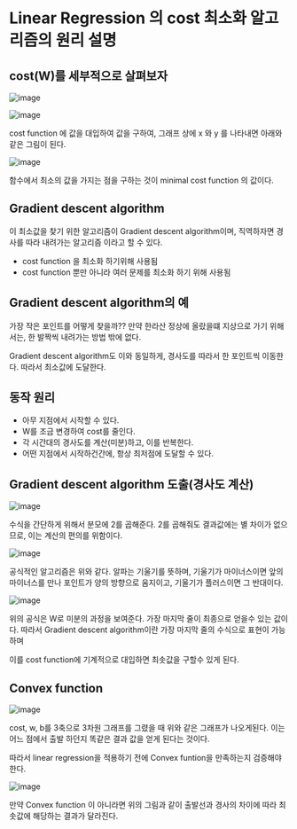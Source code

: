 # Linear Regression 의 cost 최소화 알고리즘의 원리 설명

## cost(W)를 세부적으로 살펴보자

![image](https://user-images.githubusercontent.com/20614643/45330720-c092ac00-b5a1-11e8-846d-98b87b3db0c8.png)

![image](https://user-images.githubusercontent.com/20614643/45330778-149d9080-b5a2-11e8-9fa9-27efc742f13e.png)

cost function 에 값을 대입하여 값을 구하여, 그래프 상에 x 와 y 를 나타내면 아래와 같은 그림이 된다.

![image](https://user-images.githubusercontent.com/20614643/45330852-5f1f0d00-b5a2-11e8-92d0-cfa44413b4e8.png)

함수에서 최소의 값을 가지는 점을 구하는 것이 minimal cost function 의 값이다.

## Gradient descent algorithm

이 최소값을 찾기 위한 알고리즘이 Gradient descent algorithm이며, 직역하자면 경사를 따라 내려가는 알고리즘 이라고 할 수 있다.

- cost function 을 최소화 하기위해 사용됨
- cost function 뿐만 아니라 여러 문제를 최소화 하기 위해 사용됨

## Gradient descent algorithm의 예

가장 작은 포인트를 어떻게 찾을까?? 만약 한라산 정상에 올랐을떄 지상으로 가기 위해서는, 한 발짝씩 내려가는 방법 밖에 없다. 

Gradient descent algorithm도 이와 동일하게, 경사도를 따라서 한 포인트씩 이동한다. 따라서 최소값에 도달한다.

## 동작 원리

- 아무 지점에서 시작할 수 있다.
- W를 조금 변경하여 cost를 줄인다.
- 각 시간대의 경사도를 계산(미분)하고, 이를 반복한다.
- 어떤 지점에서 시작하건간에, 항상 최저점에 도달할 수 있다.

## Gradient descent algorithm 도출(경사도 계산)

![image](https://user-images.githubusercontent.com/20614643/45331024-5f6bd800-b5a3-11e8-8fa1-dde1f4856f1a.png)

수식을 간단하게 위해서 분모에 2를 곱해준다. 2를 곱해줘도 결과값에는 별 차이가 없으므로, 이는 계산의 편의를 위함이다.

![image](https://user-images.githubusercontent.com/20614643/45331042-7f030080-b5a3-11e8-9732-3fd7312225c6.png)

공식적인 알고리즘은 위와 같다. 알파는 기울기를 뜻하며, 기울기가 마이너스이면 앞의 마이너스를 만나 포인트가 양의 방향으로 움지이고, 기울기가 플러스이면 그 반대이다.

![image](https://user-images.githubusercontent.com/20614643/45331302-e0779f00-b5a4-11e8-8fd3-992b0056be7b.png)

위의 공식은 W로 미분의 과정을 보여준다. 가장 마지막 줄이 최종으로 얻을수 있는 값이다. 따라서 Gradient descent algorithm이란 가장 마지막 줄의 수식으로 표현이 가능하며

이를 cost function에 기계적으로 대입하면 최솟값을 구할수 있게 된다.

## Convex function

![image](https://user-images.githubusercontent.com/20614643/45331405-74496b00-b5a5-11e8-9dd7-98f1072952fc.png)

cost, w, b를 3축으로 3차원 그래프를 그렸을 때 위와 같은 그래프가 나오게된다. 이는 어느 점에서 출발 하던지 똑같은 결과 값을 얻게 된다는 것이다.

따라서 linear regression을 적용하기 전에 Convex funtion을 만족하는지 검증해야한다.

![image](https://user-images.githubusercontent.com/20614643/45331446-ae1a7180-b5a5-11e8-9e0b-a196fa93afcf.png)

만약 Convex function 이 아니라면 위의 그림과 같이 출발선과 경사의 차이에 따라 최솟값에 해당하는 결과가 달라진다.

